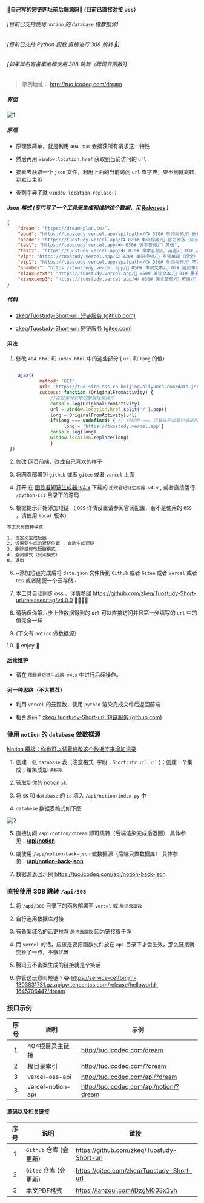 #### 🚀自己写的短链网址前后端源码🚀 (目前已直接对接 oss）

###### [目前已支持使用 `notion` 的 `database` 做数据源]

###### [目前已支持 Python 函数 直接进行 308 跳转 🚀]

###### [如果域名有备案推荐使用 308 跳转（腾讯云函数）]

> 示例地址： http://tuo.icodeq.com/dream

##### 界面

![1](https://p18.qhimg.com/t01220de52b24dc1415.png)

##### 原理

- 原理很简单，就是利用 `404 页面` 会捕获所有请求这一特性

- 然后再用 `window.location.href` 获取到当前访问的 `url`

- 接着去获取一个 `json` 文件，利用上面的当前访问 `url` 查字典，查不到就跳转到默认主页

- 查到字典了就 `window.location.replace()`

##### Json 格式 (专门写了一个工具来生成和维护这个数据，见 [Releases](https://github.com/zkeq/Tuostudy-Short-url/releases) )

```JSON
{
	"dream": "https://dream-plan.cn/",
	"abcd": "https://tuostudy.vercel.app/api?path=/📺 020# 单词视频/📁 扇贝单词（新）/托福中级.mp4&raw=true",
	"abcde": "https://tuostudy.vercel.app/📺 020# 单词视频/📁 官方原版（同步）/📁 人教版高中英语单词必修1~选修11",
	"test": "https://tuostudy.vercel.app/🔊 030# 课本音频/📁 英语",
	"test2": "https://tuostudy.vercel.app/🔊 030# 课本音频/📁 英语/📁 03# 高考听力/2019年",
	"vip": "https://tuostudy.vercel.app/📺 020# 单词视频/📁 不背单词（超全）/📁 07# 固定搭配词组短语系列（付费）",
	"vip1": "https://tuostudy.vercel.app/api?path=/📺 020# 单词视频/📁 不背单词（超全）/📁 07# 固定搭配词组短语系列（付费）/中考词组.mp4&raw=true",
	"shanbei": "https://tuostudy.vercel.app/📜 050# 单词文本/📁 02# 扇贝单词（新）/",
	"xiaoxuetxt": "https://tuostudy.vercel.app/📜 050# 单词文本/📁 01# 墨墨单词（超全）/📁 03# 带中文释义版/1.全国各大教材版本中小学同步/人教版/",
	"xiaoxuemp3": "https://tuostudy.vercel.app/🔊 030# 课本音频/📁 英语/📁 01# 中小学同步单词课文录音/小学/人教版/"
}
```

##### 代码

- [zkeq/Tuostudy-Short-url: 短链服务 (github.com)](https://github.com/zkeq/Tuostudy-Short-url)

- [zkeq/Tuostudy-Short-url: 短链服务 (gitee.com)](https://gitee.com/zkeq/Tuostudy-Short-url)

#### 用法 

1. 修改 `404.html` 和 `index.html` 中的这些部分 ( `url` 和 `long` 的值)

```javascript
   
    ajax({
            method: 'GET',
            url: 'https://tuo-site.oss-cn-beijing.aliyuncs.com/data.json',
            success: function (OriginalFromActivity) {
                //在这里对获取的数据经常操作
                console.log(OriginalFromActivity)
                url = window.location.href.split('/').pop()
                long = OriginalFromActivity[url]
                if(long === undefined) { // 只能用 === 运算来测试某个值是否是未定义的
                     long = 'https://tuostudy.vercel.app'}
                console.log(long)
                window.location.replace(long)
                }
 })
```

2. 修改 网页前端，改成自己喜欢的样子

3. 将网页部署到 `github` 或者 `gitee` 或者 `vercel` 上面

4. 打开 在 [图欧君短链生成器-v4.x](https://github.com/zkeq/Tuostudy-Short-url/releases) 下载的 `图欧君短链生成器-v4.x` , 或者直接运行 `/python-CLI` 目录下的源码

5. 根据提示开始添加短链 （ `OSS` 详情设置请参阅官网配置，若不是使用的 `OSS` ，请使用 `local` 版本）

```cmd
本工具有四种模式

1. 自定义生成短链
2. 设置要生成的短链位数 ，自动生成短链
3. 删除或修改短链模式
4. 查阅模式（只读模式）
0. 退出
```

6. ~添加短链完成后将 `data.json` 文件传到 `Github` 或者 `Gitee` 或者 `Vercel` 或者 `OSS` 或者随便一个云存储~

6. 本工具自动同步 oss ，详情参阅  https://github.com/zkeq/Tuostudy-Short-url/releases/tag/v4.0.0 🚀🚀🚀🚀

7. 请确保你第六步上传数据得到的 `url` 可以直接访问并且第一步填写的 `url` 中的值完全一样 

8. (下文有 `notion` 做数据源）

9. 🚀 enjoy 🚀

#### 后续维护

- 请在 `图欧君短链生成器-v4.x` 中进行后续操作。

#### 另一种思路（不大推荐）

- 利用 `vercel` 的云函数，使用 `python` 渲染完成文件后返回前端

- 相关源码：[zkeq/Tuostudy-Short-url: 短链服务 (github.com)](https://github.com/zkeq/Tuostudy-Short-url/tree/main/api)

### 使用 `notion` 的 `database` 做数据源

[Notion 模板：你也可以试着修改这个数据库来增加记录](https://zkeq.notion.site/0ff3d88f8ba143ea869bb2da7c9236c7?v=b5e44e122f524d56a3e331526dd2d935)

1. 创建一张 `database` 表（注意格式. 字段：`Short:str` `url:url` )；创建一个集成；给集成加 `读权限`

2. 获取到你的 notion `sk`

3. 将 `SK` 和 `database` 的 `id`  填入 `/api/notion/index.py` 中

4. `databese` 数据表格式如下图

![2](https://p19.qhimg.com/t0151751b6a75ac7c22.png)

5. 直接访问 `/api/notion/?dream` 即可跳转（后端渲染完成后返回）
具体参见：**[/api/notion](https://github.com/zkeq/Tuostudy-Short-url/tree/main/api/notion)** 

6. 或使用 `/api/notion-back-json` 做数据源（后端只做数据库）
具体参见：**[/api/notion-back-json](https://github.com/zkeq/Tuostudy-Short-url/tree/main/api/notion-back-json)** 

7. 数据源返回示例 https://tuo.icodeq.com/api/notion-back-json


### 直接使用 308 跳转 `/api/308`

1. 将 `/api/308` 目录下的函数部署至 `vercel` 或 `腾讯云函数` 

2. 自行选用数据库对接

3. 有备案域名的话更推荐 `腾讯云函数` 因为链接很干净

4. 而 `vercel` 的话，应该是要把函数文件放在 `api` 目录下才会生效，那么链接就变长了一点，不够优雅

5. 腾讯云不备案生成的链接就是个笑话

6. 你管这玩意叫短链？😂 https://service-cetfbmjm-1303831731.gz.apigw.tencentcs.com/release/helloworld-1645706447/dream

### 接口示例

| 序号 | 说明                   | 示例                                       |
| :--: | ---------------------- | ------------------------------------------ |
|  1   | 404根目录主链接 | http://tuo.icodeq.com/dream |
|  2   | 根目录索引 | http://tuo.icodeq.com/?dream  |
|  3   | vercel-oss-api | http://tuo.icodeq.com/api/?dream  |
|  3   | vercel-notion-api | http://tuo.icodeq.com/api/notion/?dream  |


#### 源码以及相关链接

| 序号 | 说明                   | 链接                                       |
| :--: | ---------------------- | ------------------------------------------ |
|  1   | `Github` 仓库 (会更新) | https://github.com/zkeq/Tuostudy-Short-url |
|  2   | `Gitee` 仓库 (会更新)  | https://gitee.com/zkeq/Tuostudy-Short-url  |
|  3   | 本文PDF格式     | https://lanzoul.com/iDzgM003x1yh  |

